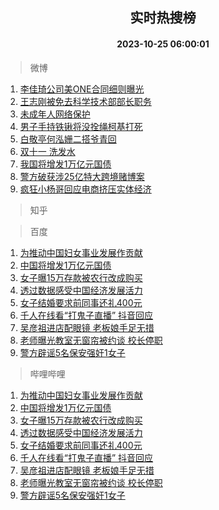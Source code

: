 <div align="center"><h2>实时热搜榜</h2><h4>2023-10-25 06:00:01</h4></div>

> 微博  

1. [李佳琦公司美ONE合同细则曝光](https://s.weibo.com/weibo?q=%23%E6%9D%8E%E4%BD%B3%E7%90%A6%E5%85%AC%E5%8F%B8%E7%BE%8EONE%E5%90%88%E5%90%8C%E7%BB%86%E5%88%99%E6%9B%9D%E5%85%89%23&t=31&band_rank=1&Refer=top)<br />
2. [王志刚被免去科学技术部部长职务](https://s.weibo.com/weibo?q=%23%E7%8E%8B%E5%BF%97%E5%88%9A%E8%A2%AB%E5%85%8D%E5%8E%BB%E7%A7%91%E5%AD%A6%E6%8A%80%E6%9C%AF%E9%83%A8%E9%83%A8%E9%95%BF%E8%81%8C%E5%8A%A1%23&t=31&band_rank=2&Refer=top)<br />
3. [未成年人网络保护](https://s.weibo.com/weibo?q=%23%E6%9C%AA%E6%88%90%E5%B9%B4%E4%BA%BA%E7%BD%91%E7%BB%9C%E4%BF%9D%E6%8A%A4%23&t=31&band_rank=3&Refer=top)<br />
4. [男子手持铁锹将没拴绳柯基打死](https://s.weibo.com/weibo?q=%23%E7%94%B7%E5%AD%90%E6%89%8B%E6%8C%81%E9%93%81%E9%94%B9%E5%B0%86%E6%B2%A1%E6%8B%B4%E7%BB%B3%E6%9F%AF%E5%9F%BA%E6%89%93%E6%AD%BB%23&t=31&band_rank=4&Refer=top)<br />
5. [白敬亭何泓姗二搭爷青回](https://s.weibo.com/weibo?q=%23%E7%99%BD%E6%95%AC%E4%BA%AD%E4%BD%95%E6%B3%93%E5%A7%97%E4%BA%8C%E6%90%AD%E7%88%B7%E9%9D%92%E5%9B%9E%23&t=31&band_rank=5&Refer=top)<br />
6. [双十一 洗发水](https://s.weibo.com/weibo?q=%E5%8F%8C%E5%8D%81%E4%B8%80%20%E6%B4%97%E5%8F%91%E6%B0%B4&t=31&band_rank=6&Refer=top)<br />
7. [我国将增发1万亿元国债](https://s.weibo.com/weibo?q=%23%E6%88%91%E5%9B%BD%E5%B0%86%E5%A2%9E%E5%8F%911%E4%B8%87%E4%BA%BF%E5%85%83%E5%9B%BD%E5%80%BA%23&t=31&band_rank=7&Refer=top)<br />
8. [警方破获涉25亿特大跨境赌博案](https://s.weibo.com/weibo?q=%23%E8%AD%A6%E6%96%B9%E7%A0%B4%E8%8E%B7%E6%B6%8925%E4%BA%BF%E7%89%B9%E5%A4%A7%E8%B7%A8%E5%A2%83%E8%B5%8C%E5%8D%9A%E6%A1%88%23&t=31&band_rank=8&Refer=top)<br />
9. [疯狂小杨哥回应电商挤压实体经济](https://s.weibo.com/weibo?q=%23%E7%96%AF%E7%8B%82%E5%B0%8F%E6%9D%A8%E5%93%A5%E5%9B%9E%E5%BA%94%E7%94%B5%E5%95%86%E6%8C%A4%E5%8E%8B%E5%AE%9E%E4%BD%93%E7%BB%8F%E6%B5%8E%23&t=31&band_rank=9&Refer=top)<br />

> 知乎  


> 百度  

1. [为推动中国妇女事业发展作贡献](https://www.baidu.com/s?wd=%E4%B8%BA%E6%8E%A8%E5%8A%A8%E4%B8%AD%E5%9B%BD%E5%A6%87%E5%A5%B3%E4%BA%8B%E4%B8%9A%E5%8F%91%E5%B1%95%E4%BD%9C%E8%B4%A1%E7%8C%AE&sa=fyb_news&rsv_dl=fyb_news)<br />
2. [中国将增发1万亿元国债](https://www.baidu.com/s?wd=%E4%B8%AD%E5%9B%BD%E5%B0%86%E5%A2%9E%E5%8F%911%E4%B8%87%E4%BA%BF%E5%85%83%E5%9B%BD%E5%80%BA&sa=fyb_news&rsv_dl=fyb_news)<br />
3. [女子曝15万存款被农行改成购买](https://www.baidu.com/s?wd=%E5%A5%B3%E5%AD%90%E6%9B%9D15%E4%B8%87%E5%AD%98%E6%AC%BE%E8%A2%AB%E5%86%9C%E8%A1%8C%E6%94%B9%E6%88%90%E8%B4%AD%E4%B9%B0&sa=fyb_news&rsv_dl=fyb_news)<br />
4. [透过数据感受中国经济发展活力](https://www.baidu.com/s?wd=%E9%80%8F%E8%BF%87%E6%95%B0%E6%8D%AE%E6%84%9F%E5%8F%97%E4%B8%AD%E5%9B%BD%E7%BB%8F%E6%B5%8E%E5%8F%91%E5%B1%95%E6%B4%BB%E5%8A%9B&sa=fyb_news&rsv_dl=fyb_news)<br />
5. [女子结婚要求前同事还礼400元](https://www.baidu.com/s?wd=%E5%A5%B3%E5%AD%90%E7%BB%93%E5%A9%9A%E8%A6%81%E6%B1%82%E5%89%8D%E5%90%8C%E4%BA%8B%E8%BF%98%E7%A4%BC400%E5%85%83&sa=fyb_news&rsv_dl=fyb_news)<br />
6. [千人在线看“打鬼子直播” 抖音回应](https://www.baidu.com/s?wd=%E5%8D%83%E4%BA%BA%E5%9C%A8%E7%BA%BF%E7%9C%8B%E2%80%9C%E6%89%93%E9%AC%BC%E5%AD%90%E7%9B%B4%E6%92%AD%E2%80%9D+%E6%8A%96%E9%9F%B3%E5%9B%9E%E5%BA%94&sa=fyb_news&rsv_dl=fyb_news)<br />
7. [吴彦祖进店配眼镜 老板娘手足无措](https://www.baidu.com/s?wd=%E5%90%B4%E5%BD%A6%E7%A5%96%E8%BF%9B%E5%BA%97%E9%85%8D%E7%9C%BC%E9%95%9C+%E8%80%81%E6%9D%BF%E5%A8%98%E6%89%8B%E8%B6%B3%E6%97%A0%E6%8E%AA&sa=fyb_news&rsv_dl=fyb_news)<br />
8. [老师曝光教室无窗帘被约谈 校长停职](https://www.baidu.com/s?wd=%E8%80%81%E5%B8%88%E6%9B%9D%E5%85%89%E6%95%99%E5%AE%A4%E6%97%A0%E7%AA%97%E5%B8%98%E8%A2%AB%E7%BA%A6%E8%B0%88+%E6%A0%A1%E9%95%BF%E5%81%9C%E8%81%8C&sa=fyb_news&rsv_dl=fyb_news)<br />
9. [警方辟谣5名保安强奸1女子](https://www.baidu.com/s?wd=%E8%AD%A6%E6%96%B9%E8%BE%9F%E8%B0%A35%E5%90%8D%E4%BF%9D%E5%AE%89%E5%BC%BA%E5%A5%B81%E5%A5%B3%E5%AD%90&sa=fyb_news&rsv_dl=fyb_news)<br />

> 哔哩哔哩  

1. [为推动中国妇女事业发展作贡献](https://www.baidu.com/s?wd=%E4%B8%BA%E6%8E%A8%E5%8A%A8%E4%B8%AD%E5%9B%BD%E5%A6%87%E5%A5%B3%E4%BA%8B%E4%B8%9A%E5%8F%91%E5%B1%95%E4%BD%9C%E8%B4%A1%E7%8C%AE&sa=fyb_news&rsv_dl=fyb_news)<br />
2. [中国将增发1万亿元国债](https://www.baidu.com/s?wd=%E4%B8%AD%E5%9B%BD%E5%B0%86%E5%A2%9E%E5%8F%911%E4%B8%87%E4%BA%BF%E5%85%83%E5%9B%BD%E5%80%BA&sa=fyb_news&rsv_dl=fyb_news)<br />
3. [女子曝15万存款被农行改成购买](https://www.baidu.com/s?wd=%E5%A5%B3%E5%AD%90%E6%9B%9D15%E4%B8%87%E5%AD%98%E6%AC%BE%E8%A2%AB%E5%86%9C%E8%A1%8C%E6%94%B9%E6%88%90%E8%B4%AD%E4%B9%B0&sa=fyb_news&rsv_dl=fyb_news)<br />
4. [透过数据感受中国经济发展活力](https://www.baidu.com/s?wd=%E9%80%8F%E8%BF%87%E6%95%B0%E6%8D%AE%E6%84%9F%E5%8F%97%E4%B8%AD%E5%9B%BD%E7%BB%8F%E6%B5%8E%E5%8F%91%E5%B1%95%E6%B4%BB%E5%8A%9B&sa=fyb_news&rsv_dl=fyb_news)<br />
5. [女子结婚要求前同事还礼400元](https://www.baidu.com/s?wd=%E5%A5%B3%E5%AD%90%E7%BB%93%E5%A9%9A%E8%A6%81%E6%B1%82%E5%89%8D%E5%90%8C%E4%BA%8B%E8%BF%98%E7%A4%BC400%E5%85%83&sa=fyb_news&rsv_dl=fyb_news)<br />
6. [千人在线看“打鬼子直播” 抖音回应](https://www.baidu.com/s?wd=%E5%8D%83%E4%BA%BA%E5%9C%A8%E7%BA%BF%E7%9C%8B%E2%80%9C%E6%89%93%E9%AC%BC%E5%AD%90%E7%9B%B4%E6%92%AD%E2%80%9D+%E6%8A%96%E9%9F%B3%E5%9B%9E%E5%BA%94&sa=fyb_news&rsv_dl=fyb_news)<br />
7. [吴彦祖进店配眼镜 老板娘手足无措](https://www.baidu.com/s?wd=%E5%90%B4%E5%BD%A6%E7%A5%96%E8%BF%9B%E5%BA%97%E9%85%8D%E7%9C%BC%E9%95%9C+%E8%80%81%E6%9D%BF%E5%A8%98%E6%89%8B%E8%B6%B3%E6%97%A0%E6%8E%AA&sa=fyb_news&rsv_dl=fyb_news)<br />
8. [老师曝光教室无窗帘被约谈 校长停职](https://www.baidu.com/s?wd=%E8%80%81%E5%B8%88%E6%9B%9D%E5%85%89%E6%95%99%E5%AE%A4%E6%97%A0%E7%AA%97%E5%B8%98%E8%A2%AB%E7%BA%A6%E8%B0%88+%E6%A0%A1%E9%95%BF%E5%81%9C%E8%81%8C&sa=fyb_news&rsv_dl=fyb_news)<br />
9. [警方辟谣5名保安强奸1女子](https://www.baidu.com/s?wd=%E8%AD%A6%E6%96%B9%E8%BE%9F%E8%B0%A35%E5%90%8D%E4%BF%9D%E5%AE%89%E5%BC%BA%E5%A5%B81%E5%A5%B3%E5%AD%90&sa=fyb_news&rsv_dl=fyb_news)<br />
